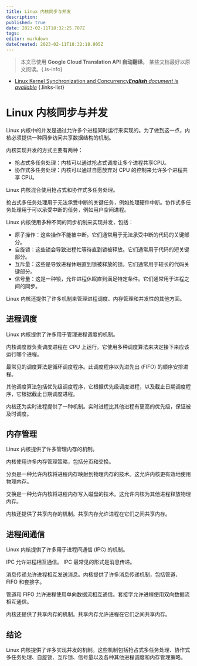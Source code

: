 ```yaml
---
title: Linux 内核同步与并发
description: 
published: true
date: 2023-02-11T18:32:25.707Z
tags: 
editor: markdown
dateCreated: 2023-02-11T18:32:18.905Z
---
```


> 本文已使用 **Google Cloud Translation API 自动翻译**。
某些文档最好以原文阅读。{.is-info}



- [Linux Kernel Synchronization and Concurrency***English** document is available*](/en/Knowledge-base/Linux/linux-kernel-synchronization-and-concurrency)
{.links-list}


# Linux 内核同步与并发

Linux 内核中的并发是通过允许多个进程同时运行来实现的。为了做到这一点，内核必须提供一种同步访问共享数据结构的机制。

内核实现并发的方式主要有两种：

- 抢占式多任务处理：内核可以通过抢占式调度让多个进程共享CPU。
- 协作式多任务处理：内核可以通过自愿放弃对 CPU 的控制来允许多个进程共享 CPU。

Linux 内核混合使用抢占式和协作式多任务处理。

抢占式多任务处理用于无法承受中断的关键任务，例如处理硬件中断。协作式多任务处理用于可以承受中断的任务，例如用户空间进程。

Linux 内核使用多种不同的同步机制来实现并发，包括：

- 原子操作：这些操作不能被中断。它们通常用于无法承受中断的代码的关键部分。
- 自旋锁：这些锁会导致进程忙等待直到锁被释放。它们通常用于代码的短关键部分。
- 互斥量：这些是导致进程休眠直到锁被释放的锁。它们通常用于较长的代码关键部分。
- 信号量：这是一种锁，允许进程休眠直到满足特定条件。它们通常用于进程之间的同步。

Linux 内核还提供了许多机制来管理进程调度、内存管理和并发性的其他方面。

## 进程调度

Linux 内核提供了许多用于管理进程调度的机制。

内核调度器负责调度进程在 CPU 上运行。它使用多种调度算法来决定接下来应该运行哪个进程。

最常见的调度算法是循环调度程序。此调度程序以先进先出 (FIFO) 的顺序安排进程。

其他调度算法包括优先级调度程序，它根据优先级调度进程，以及截止日期调度程序，它根据截止日期调度进程。

内核还为实时进程提供了一种机制。实时进程比其他进程有更高的优先级，保证被及时调度。

## 内存管理

Linux 内核提供了许多管理内存的机制。

内核使用许多内存管理策略，包括分页和交换。

分页是一种允许内核将进程内存映射到物理内存的技术。这允许内核更有效地使用物理内存。

交换是一种允许内核将进程内存写入磁盘的技术。这允许内核为其他进程释放物理内存。

内核还提供了共享内存的机制。共享内存允许进程在它们之间共享内存。

## 进程间通信

Linux 内核提供了许多用于进程间通信 (IPC) 的机制。

IPC 允许进程相互通信。 IPC 最常见的形式是消息传递。

消息传递允许进程相互发送消息。内核提供了许多消息传递机制，包括管道、FIFO 和套接字。

管道和 FIFO 允许进程使用单向数据流相互通信。套接字允许进程使用双向数据流相互通信。

内核还提供了共享内存的机制。共享内存允许进程在它们之间共享内存。

## 结论

Linux 内核提供了许多实现并发的机制。这些机制包括抢占式多任务处理、协作式多任务处理、自旋锁、互斥锁、信号量以及各种其他进程调度和内存管理策略。